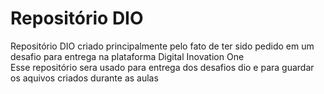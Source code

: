 # Repositório DIO
Repositório DIO criado principalmente pelo fato de ter sido pedido em um desafio para entrega na plataforma Digital Inovation One\
Esse repositório sera usado para entrega dos desafios dio e para guardar os aquivos criados durante as aulas
